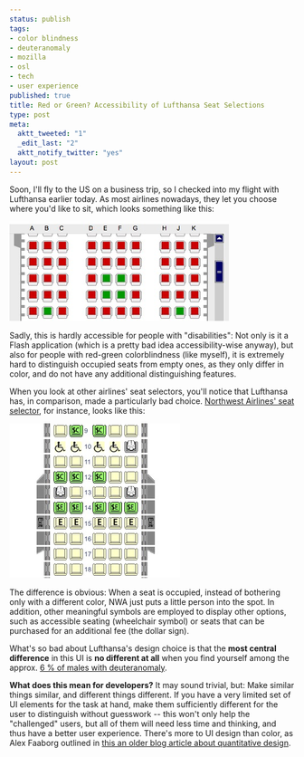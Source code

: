 ```yaml
--- 
status: publish
tags: 
- color blindness
- deuteranomaly
- mozilla
- osl
- tech
- user experience
published: true
title: Red or Green? Accessibility of Lufthansa Seat Selections
type: post
meta: 
  aktt_tweeted: "1"
  _edit_last: "2"
  aktt_notify_twitter: "yes"
layout: post
---
```

Soon, I'll fly to the US on a business trip, so I checked into my flight with Lufthansa earlier today. As most airlines nowadays, they let you choose where you'd like to sit, which looks something like this:

<img src="/media/wp/2009/04/lufthansa-seat-selection.jpg" alt="Lufthansa Seat Selection" title="Lufthansa Seat Selection" width="388" height="176" class="alignnone size-full wp-image-2168" />

Sadly, this is hardly accessible for people with "disabilities": Not only is it a Flash application (which is a pretty bad idea accessibility-wise anyway), but also for people with red-green colorblindness (like myself), it is extremely hard to distinguish occupied seats from empty ones, as they only differ in color, and do not have any additional distinguishing features.

When you look at other airlines' seat selectors, you'll notice that Lufthansa has, in comparison, made a particularly bad choice. <a href="http://www.nwa.com/travel/perkchoice_demo_html/">Northwest Airlines' seat selector</a>, for instance, looks like this:

<img src="/media/wp/2009/04/nwa-seat-selection.jpg" alt="NWA Seat Selection" title="NWA Seat Selection" width="302" height="273" class="alignnone size-full wp-image-2169" />

The difference is obvious: When a seat is occupied, instead of bothering only with a different color, NWA just puts a little person into the spot. In addition, other meaningful symbols are employed to display other options, such as accessible seating (wheelchair symbol) or seats that can be purchased for an additional fee (the dollar sign).

What's so bad about Lufthansa's design choice is that the <strong>most central difference</strong> in this UI is <strong>no different at all</strong> when you find yourself among the approx. <a href="http://en.wikipedia.org/wiki/Deuteranomaly#Anomalous_trichromacy">6&nbsp;% of males with deuteranomaly</a>.

<strong>What does this mean for developers?</strong> It may sound trivial, but: Make similar things similar, and different things different. If you have a very limited set of UI elements for the task at hand, make them sufficiently different for the user to distinguish without guesswork -- this won't only help the "challenged" users, but all of them will need less time and thinking, and thus have a better user experience. There's more to UI design than color, as Alex Faaborg outlined in <a href="http://blog.mozilla.com/faaborg/2007/06/26/quantitative-design/">this an older blog article about quantitative design</a>.

